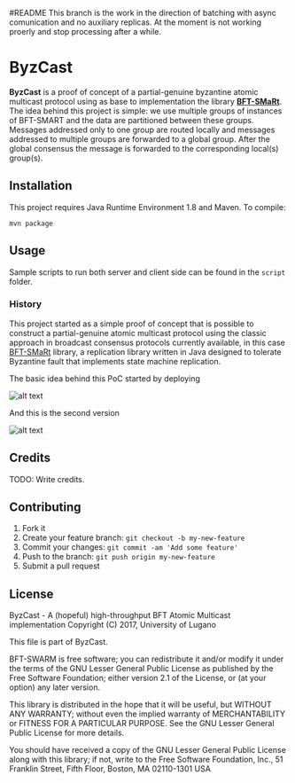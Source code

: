 #README
This branch is the work in the direction of batching with async comunication and no auxiliary replicas.
At the moment is not working proerly and stop processing after a while.

# ByzCast

**ByzCast** is a proof of concept of a partial-genuine byzantine atomic multicast protocol using as base to implementation the library **[BFT-SMaRt][1]**. 
The idea behind this project is simple: we use multiple groups of instances of BFT-SMART and the data are partitioned between these groups. 
Messages addressed only to one group are routed locally and messages addressed to multiple groups are forwarded to a global group. 
After the global consensus the message is forwarded to the corresponding local(s) group(s).

[1]: https://github.com/bft-smart/library

## Installation

This project requires Java Runtime Environment 1.8 and Maven. 
To compile:
   
    mvn package


## Usage

Sample scripts to run both server and client side can be found in the ``script`` folder.

### History

This project started as a simple proof of concept that is possible to construct a partial-genuine atomic multicast protocol using the classic approach in broadcast consensus protocols currently available, 
in this case [BFT-SMaRt][1] library, a replication library written in Java designed to tolerate Byzantine fault that implements state machine replication.

The basic idea behind this PoC started by deploying 

![alt text](1.png "Title")

And this is the second version
 
![alt text](2.png "Title")

## Credits

TODO: Write credits.

## Contributing

1. Fork it
2. Create your feature branch: `git checkout -b my-new-feature`
3. Commit your changes: `git commit -am 'Add some feature'`
4. Push to the branch: `git push origin my-new-feature`
5. Submit a pull request

## License

ByzCast - A (hopeful) high-throughput BFT Atomic Multicast implementation
Copyright (C) 2017, University of Lugano

This file is part of ByzCast.

BFT-SWARM is free software; you can redistribute it and/or
modify it under the terms of the GNU Lesser General Public
License as published by the Free Software Foundation; either
version 2.1 of the License, or (at your option) any later version.

This library is distributed in the hope that it will be useful,
but WITHOUT ANY WARRANTY; without even the implied warranty of
MERCHANTABILITY or FITNESS FOR A PARTICULAR PURPOSE.  See the GNU
Lesser General Public License for more details.

You should have received a copy of the GNU Lesser General Public
License along with this library; if not, write to the Free Software
Foundation, Inc., 51 Franklin Street, Fifth Floor, Boston, MA  02110-1301  USA